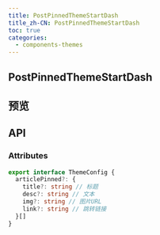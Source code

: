 ```yaml
---
title: PostPinnedThemeStartDash
title_zh-CN: PostPinnedThemeStartDash
toc: true
categories:
  - components-themes
---
```


## PostPinnedThemeStartDash

## 预览

<PostPinnedThemeStartDashPG />

## API

### Attributes

```ts
export interface ThemeConfig {
  articlePinned?: {
    title?: string // 标题
    desc?: string // 文本
    img?: string // 图片URL
    link?: string // 跳转链接
  }[]
}
```
